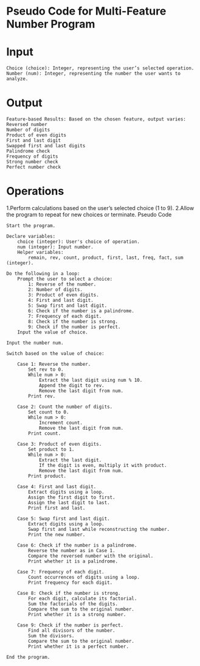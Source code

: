 # **Pseudo Code for Multi-Feature Number Program**
# **Input**

    Choice (choice): Integer, representing the user’s selected operation.
    Number (num): Integer, representing the number the user wants to analyze.

# **Output**

    Feature-based Results: Based on the chosen feature, output varies:
    Reversed number
    Number of digits
    Product of even digits
    First and last digit
    Swapped first and last digits
    Palindrome check
    Frequency of digits
    Strong number check
    Perfect number check

# **Operations**

1.Perform calculations based on the user’s selected choice (1 to 9). 2.Allow the program to repeat for new choices or terminate.
Pseudo Code

    Start the program.

    Declare variables:
        choice (integer): User's choice of operation.
        num (integer): Input number.
        Helper variables:
            remain, rev, count, product, first, last, freq, fact, sum (integer).

    Do the following in a loop:
        Prompt the user to select a choice:
            1: Reverse of the number.
            2: Number of digits.
            3: Product of even digits.
            4: First and last digit.
            5: Swap first and last digit.
            6: Check if the number is a palindrome.
            7: Frequency of each digit.
            8: Check if the number is strong.
            9: Check if the number is perfect.
        Input the value of choice.

    Input the number num.

    Switch based on the value of choice:

        Case 1: Reverse the number.
            Set rev to 0.
            While num > 0:
                Extract the last digit using num % 10.
                Append the digit to rev.
                Remove the last digit from num.
            Print rev.

        Case 2: Count the number of digits.
            Set count to 0.
            While num > 0:
                Increment count.
                Remove the last digit from num.
            Print count.

        Case 3: Product of even digits.
            Set product to 1.
            While num > 0:
                Extract the last digit.
                If the digit is even, multiply it with product.
                Remove the last digit from num.
            Print product.

        Case 4: First and last digit.
            Extract digits using a loop.
            Assign the first digit to first.
            Assign the last digit to last.
            Print first and last.

        Case 5: Swap first and last digit.
            Extract digits using a loop.
            Swap first and last while reconstructing the number.
            Print the new number.

        Case 6: Check if the number is a palindrome.
            Reverse the number as in Case 1.
            Compare the reversed number with the original.
            Print whether it is a palindrome.

        Case 7: Frequency of each digit.
            Count occurrences of digits using a loop.
            Print frequency for each digit.

        Case 8: Check if the number is strong.
            For each digit, calculate its factorial.
            Sum the factorials of the digits.
            Compare the sum to the original number.
            Print whether it is a strong number.

        Case 9: Check if the number is perfect.
            Find all divisors of the number.
            Sum the divisors.
            Compare the sum to the original number.
            Print whether it is a perfect number.

    End the program.
